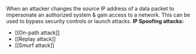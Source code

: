 When an attacker changes the source IP address of a data packet to impersonate an authorized system & gain access to a network. This can be used to bypass security controls or launch attacks.
**IP Spoofing attacks:**
- [[On-path attack]]
- [[Replay attack]]
- [[Smurf attack]]